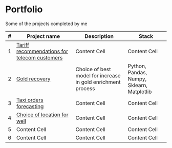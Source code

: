 # Portfolio
Some of the projects completed by me

|#|Project name   | Description   | Stack         |
|-| ------------- | ------------- | ------------- |
|1|[Tariff recommendations for telecom customers](https://github.com/Manekineco1/Portfolio/tree/main/Tariff_recommendations_for_telecom_customers)  | Content Cell  | Content Cell |
|2|[Gold recovery](https://github.com/Manekineco1/Portfolio/tree/main/Gold_recovery)  | Choice of best model for increase in gold enrichment process  |  Python, Pandas, Numpy, Sklearn, Matplotlib   |
|3|[Taxi orders forecasting](https://github.com/Manekineco1/Portfolio/tree/main/Taxi_orders_forecasting) | Content Cell  | Content Cell  |
|4|[Choice of location for well](https://github.com/Manekineco1/Portfolio/tree/main/Choice_of_location_for_well)  | Content Cell  | Content Cell  |
|5| Content Cell  | Content Cell  | Content Cell  |
|6| Content Cell  | Content Cell  | Content Cell  |
